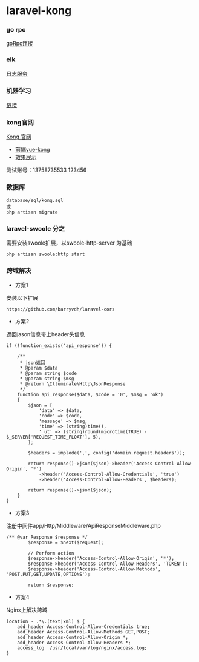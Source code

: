 # laravel-kong

### go rpc

[goRpc连接](https://github.com/missxiaolin/go-rpc)

### elk

[日志服务](https://github.com/missxiaolin/laravel-elk)

### 机器学习

[链接](https://github.com/missxiaolin/laravel-swoole-ml)

### kong官网

[Kong 官网](https://konghq.com/install/)

- [前端vue-kong](https://github.com/missxiaolin/vue-kong)
- [效果展示](http://admin.missxiaolin.com/)

测试账号：13758735533    123456

### 数据库

~~~
database/sql/kong.sql
或
php artisan migrate 
~~~

### laravel-swoole 分之

需要安装swoole扩展，以swoole-http-server 为基础

~~~
php artisan swoole:http start
~~~

### 跨域解决

- 方案1

安装以下扩展

~~~
https://github.com/barryvdh/laravel-cors
~~~

- 方案2

返回jason信息带上header头信息

~~~
if (!function_exists('api_response')) {

    /**
     * json返回
     * @param $data
     * @param string $code
     * @param string $msg
     * @return \Illuminate\Http\JsonResponse
     */
    function api_response($data, $code = '0', $msg = 'ok')
    {
        $json = [
            'data' => $data,
            'code' => $code,
            'message' => $msg,
            'time' => (string)time(),
            '_ut' => (string)round(microtime(TRUE) - $_SERVER['REQUEST_TIME_FLOAT'], 5),
        ];

        $headers = implode(',', config('domain.request.headers'));

        return response()->json($json)->header('Access-Control-Allow-Origin', '*')
            ->header('Access-Control-Allow-Credentials', 'true')
            ->header('Access-Control-Allow-Headers', $headers);

        return response()->json($json);
    }
}
~~~

- 方案3

注册中间件app/Http/Middleware/ApiResponseMiddleware.php

~~~
/** @var Response $response */
        $response = $next($request);

        // Perform action
        $response->header('Access-Control-Allow-Origin', '*');
        $response->header('Access-Control-Allow-Headers', 'TOKEN');
        $response->header('Access-Control-Allow-Methods', 'POST,PUT,GET,UPDATE,OPTIONS');

        return $response;
~~~

- 方案4

Nginx上解决跨域

~~~
location ~ .*\.(text|xml) $ {
    add_header Access-Control-Allow-Credentials true;
    add_header Access-Control-Allow-Methods GET,POST;
    add_header Access-Control-Allow-Origin *;
    add_header Access-Control-Allow-Headers *;
    access_log  /usr/local/var/log/nginx/access.log;
}
~~~